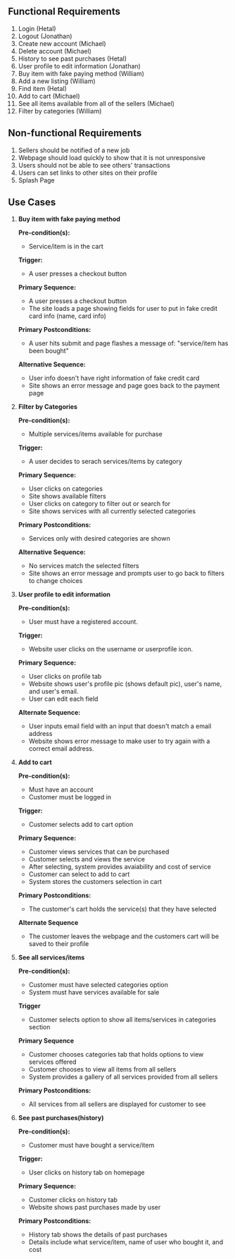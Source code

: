 ## Functional Requirements
1. Login (Hetal)
2. Logout (Jonathan)
3. Create new account (Michael)
4. Delete account (Michael)
5. History to see past purchases (Hetal)
6. User profile to edit information (Jonathan)
7. Buy item with fake paying method (William)
8. Add a new listing (William)
9. Find item (Hetal)
10. Add to cart (Michael)
11. See all items available from all of the sellers (Michael)
12. Filter by categories (William)

## Non-functional Requirements
1. Sellers should be notified of a new job
2. Webpage should load quickly to show that it is not unresponsive
3. Users should not be able to see others' transactions
4. Users can set links to other sites on their profile
5. Splash Page

## Use Cases
1. **Buy item with fake paying method**

   **Pre-condition(s):**
   - Service/item is in the cart
   
   **Trigger:**
   - A user presses a checkout button
  
   **Primary Sequence:**
   - A user presses a checkout button
   - The site loads a page showing fields for user to put in fake credit card info (name, card info)
   
   **Primary Postconditions:**
   - A user hits submit and page flashes a message of: "service/item has been bought"
   
   **Alternative Sequence:**
   - User info doesn't have right information of fake credit card
   - Site shows an error message and page goes back to the payment page

2. **Filter by Categories**

   **Pre-condition(s):**
   - Multiple services/items available for purchase
   
   **Trigger:**
   - A user decides to serach services/items by category
   
   **Primary Sequence:**
   - User clicks on categories
   - Site shows available filters
   - User clicks on category to filter out or search for
   - Site shows services with all currently selected categories
   
   **Primary Postconditions:**
   - Services only with desired categories are shown
   
   **Alternative Sequence:**
   - No services match the selected filters
   - Site shows an error message and prompts user to go back to filters to change choices

3. **User profile to edit information**

   **Pre-condition(s):**
   - User must have a registered account.
   
   **Trigger:**
   - Website user clicks on the username or userprofile icon.
   
   **Primary Sequence:**
   - User clicks on profile tab
   - Website shows user's profile pic (shows default pic), user's name, and user's email.
   - User can edit each field
   
   **Alternate Sequence:**
   - User inputs email field with an input that doesn't match a email address
   - Website shows error message to make user to try again with a correct email address.

4. **Add to cart**

   **Pre-condition(s):**
   - Must have an account
   - Customer must be logged in
   
   **Trigger:**
   - Customer selects add to cart option
   
   **Primary Sequence:**
   - Customer views services that can be purchased
   - Customer selects and views the service
   - After selecting, system provides avaiability and cost of service
   - Customer can select to add to cart
   - System stores the customers selection in cart
   
   **Primary Postconditions:**
   - The customer's cart holds the service(s) that they have selected
   
   **Alternate Sequence**
   - The customer leaves the webpage and the customers cart will be saved to their profile

5. **See all services/items**
  
   **Pre-condition(s):**
   - Customer must have selected categories option
   - System must have services available for sale
   
   **Trigger**
   - Customer selects option to show all items/services in categories section
   
   **Primary Sequence**
   - Customer chooses categories tab that holds options to view services offered
   - Customer chooses to view all items from all sellers
   - System provides a gallery of all services provided from all sellers
   
   **Primary Postconditions:**
   - All services from all sellers are displayed for customer to see

6. **See past purchases(history)**

   **Pre-condition(s):**
   - Customer must have bought a service/item
   
   **Trigger:**
   - User clicks on history tab on homepage
   
   **Primary Sequence:**
   - Customer clicks on history tab
   - Website shows past purchases made by user
   
   **Primary Postconditions:**
   - History tab shows the details of past purchases
   - Details include what service/item, name of user who bought it, and cost
